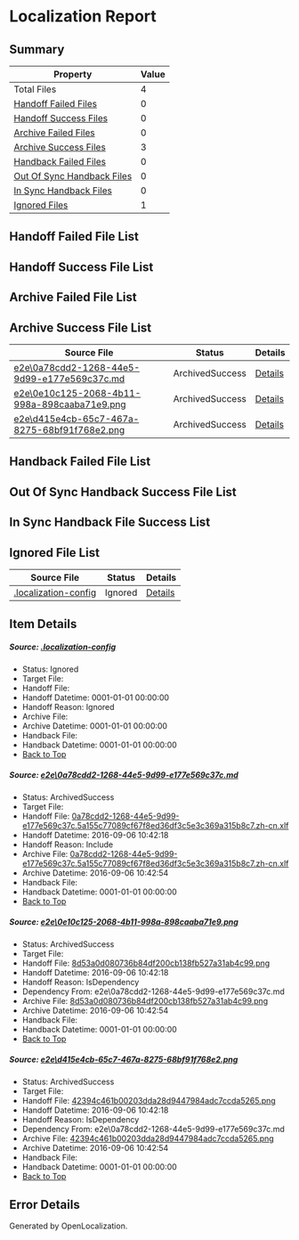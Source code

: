 # <a name='report-top'></a> Localization Report

## Summary
 Property | Value 
 -------- | ----- 
 Total Files | 4
[ Handoff Failed Files ](#handoff-failed-list)| 0
[ Handoff Success Files ](#handoff-success-list)| 0
[ Archive Failed Files ](#archive-failed-list)| 0
[ Archive Success Files ](#archive-success-list)| 3
[ Handback Failed Files ](#handback-failed-list)| 0
[ Out Of Sync Handback Files ](#outofsync-handback-success-list)| 0
[ In Sync Handback Files ](#insync-handback-success-list)| 0
[ Ignored Files ](#ignored-list)| 1

## <a name='handoff-failed-list'></a> Handoff Failed File List

## <a name='handoff-success-list'></a> Handoff Success File List

## <a name='archive-failed-list'></a> Archive Failed File List

## <a name='archive-success-list'></a> Archive Success File List
 Source File | Status | Details 
 ----------- | ------ | ------- 
 [e2e\0a78cdd2-1268-44e5-9d99-e177e569c37c.md](https://github.com/OpenLocalizationTestOrg/ol-test0/blob/87777b1a0c41f7e57573fcc1e2e87ecec684cb8a/e2e/0a78cdd2-1268-44e5-9d99-e177e569c37c.md) | ArchivedSuccess | [Details](#1990b84327ae1390a3becc77c70ed7d6a3a489961)
 [e2e\0e10c125-2068-4b11-998a-898caaba71e9.png](https://github.com/OpenLocalizationTestOrg/ol-test0/blob/87777b1a0c41f7e57573fcc1e2e87ecec684cb8a/e2e/0e10c125-2068-4b11-998a-898caaba71e9.png) | ArchivedSuccess | [Details](#8d53a0d080736b84df200cb138fb527a31ab4c992)
 [e2e\d415e4cb-65c7-467a-8275-68bf91f768e2.png](https://github.com/OpenLocalizationTestOrg/ol-test0/blob/87777b1a0c41f7e57573fcc1e2e87ecec684cb8a/e2e/d415e4cb-65c7-467a-8275-68bf91f768e2.png) | ArchivedSuccess | [Details](#42394c461b00203dda28d9447984adc7ccda52653)

## <a name='handback-failed-list'></a> Handback Failed File List

## <a name='outofsync-handback-success-list'></a> Out Of Sync Handback Success File List

## <a name='insync-handback-success-list'></a> In Sync Handback File Success List

## <a name='ignored-list'></a> Ignored File List
 Source File | Status | Details 
 ----------- | ------ | ------- 
 [.localization-config](https://github.com/OpenLocalizationTestOrg/ol-test0/blob/87777b1a0c41f7e57573fcc1e2e87ecec684cb8a/.localization-config) | Ignored | [Details](#3d4f252ac210baf56311d7e97dcc2db10974dbd20)

## Item Details
##### <a name='3d4f252ac210baf56311d7e97dcc2db10974dbd20'></a> Source: [.localization-config](https://github.com/OpenLocalizationTestOrg/ol-test0/blob/87777b1a0c41f7e57573fcc1e2e87ecec684cb8a/.localization-config)
* Status: Ignored
* Target File: 
* Handoff File: 
* Handoff Datetime: 0001-01-01 00:00:00
* Handoff Reason: Ignored
* Archive File: 
* Archive Datetime: 0001-01-01 00:00:00
* Handback File: 
* Handback Datetime: 0001-01-01 00:00:00
* [Back to Top](#report-top)

##### <a name='1990b84327ae1390a3becc77c70ed7d6a3a489961'></a> Source: [e2e\0a78cdd2-1268-44e5-9d99-e177e569c37c.md](https://github.com/OpenLocalizationTestOrg/ol-test0/blob/87777b1a0c41f7e57573fcc1e2e87ecec684cb8a/e2e/0a78cdd2-1268-44e5-9d99-e177e569c37c.md)
* Status: ArchivedSuccess
* Target File: 
* Handoff File: [0a78cdd2-1268-44e5-9d99-e177e569c37c.5a155c77089cf67f8ed36df3c5e3c369a315b8c7.zh-cn.xlf](https://github.com/OpenLocalizationTestOrg/ol-test0-handoff/blob/885705611f15cf65650f3d8f9b6ae7c4e326fb27/ol-handoff/OpenLocalizationTestOrg/ol-test0-zhcn/ci/ht/0a78cdd2-1268-44e5-9d99-e177e569c37c.5a155c77089cf67f8ed36df3c5e3c369a315b8c7.zh-cn.xlf)
* Handoff Datetime: 2016-09-06 10:42:18
* Handoff Reason: Include
* Archive File: [0a78cdd2-1268-44e5-9d99-e177e569c37c.5a155c77089cf67f8ed36df3c5e3c369a315b8c7.zh-cn.xlf](https://github.com/OpenLocalizationTestOrg/ol-test0-handoff/blob/90d20efcba105d12aaf21e809e98fa2738977baa/ol-archive/OpenLocalizationTestOrg/ol-test0-zhcn/ci/ht/0a78cdd2-1268-44e5-9d99-e177e569c37c.5a155c77089cf67f8ed36df3c5e3c369a315b8c7.zh-cn.xlf)
* Archive Datetime: 2016-09-06 10:42:54
* Handback File: 
* Handback Datetime: 0001-01-01 00:00:00
* [Back to Top](#report-top)

##### <a name='8d53a0d080736b84df200cb138fb527a31ab4c992'></a> Source: [e2e\0e10c125-2068-4b11-998a-898caaba71e9.png](https://github.com/OpenLocalizationTestOrg/ol-test0/blob/87777b1a0c41f7e57573fcc1e2e87ecec684cb8a/e2e/0e10c125-2068-4b11-998a-898caaba71e9.png)
* Status: ArchivedSuccess
* Target File: 
* Handoff File: [8d53a0d080736b84df200cb138fb527a31ab4c99.png](https://github.com/OpenLocalizationTestOrg/ol-test0-handoff/blob/885705611f15cf65650f3d8f9b6ae7c4e326fb27/ol-handoff/OpenLocalizationTestOrg/ol-test0-zhcn/ci/ht/8d53a0d080736b84df200cb138fb527a31ab4c99.png)
* Handoff Datetime: 2016-09-06 10:42:18
* Handoff Reason: IsDependency
* Dependency From: e2e\0a78cdd2-1268-44e5-9d99-e177e569c37c.md
* Archive File: [8d53a0d080736b84df200cb138fb527a31ab4c99.png](https://github.com/OpenLocalizationTestOrg/ol-test0-handoff/blob/90d20efcba105d12aaf21e809e98fa2738977baa/ol-archive/OpenLocalizationTestOrg/ol-test0-zhcn/ci/ht/8d53a0d080736b84df200cb138fb527a31ab4c99.png)
* Archive Datetime: 2016-09-06 10:42:54
* Handback File: 
* Handback Datetime: 0001-01-01 00:00:00
* [Back to Top](#report-top)

##### <a name='42394c461b00203dda28d9447984adc7ccda52653'></a> Source: [e2e\d415e4cb-65c7-467a-8275-68bf91f768e2.png](https://github.com/OpenLocalizationTestOrg/ol-test0/blob/87777b1a0c41f7e57573fcc1e2e87ecec684cb8a/e2e/d415e4cb-65c7-467a-8275-68bf91f768e2.png)
* Status: ArchivedSuccess
* Target File: 
* Handoff File: [42394c461b00203dda28d9447984adc7ccda5265.png](https://github.com/OpenLocalizationTestOrg/ol-test0-handoff/blob/885705611f15cf65650f3d8f9b6ae7c4e326fb27/ol-handoff/OpenLocalizationTestOrg/ol-test0-zhcn/ci/ht/42394c461b00203dda28d9447984adc7ccda5265.png)
* Handoff Datetime: 2016-09-06 10:42:18
* Handoff Reason: IsDependency
* Dependency From: e2e\0a78cdd2-1268-44e5-9d99-e177e569c37c.md
* Archive File: [42394c461b00203dda28d9447984adc7ccda5265.png](https://github.com/OpenLocalizationTestOrg/ol-test0-handoff/blob/90d20efcba105d12aaf21e809e98fa2738977baa/ol-archive/OpenLocalizationTestOrg/ol-test0-zhcn/ci/ht/42394c461b00203dda28d9447984adc7ccda5265.png)
* Archive Datetime: 2016-09-06 10:42:54
* Handback File: 
* Handback Datetime: 0001-01-01 00:00:00
* [Back to Top](#report-top)


## Error Details

Generated by OpenLocalization.
